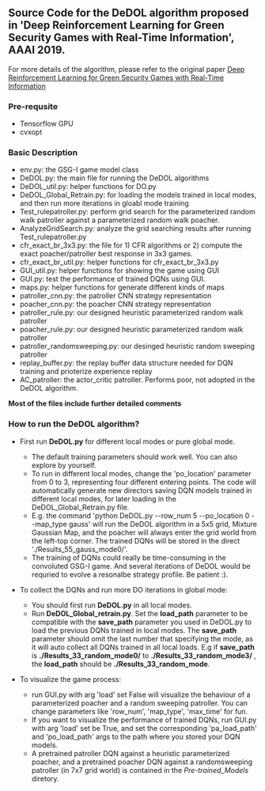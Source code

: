 ## Source Code for the DeDOL algorithm proposed in 'Deep Reinforcement Learning for Green Security Games with Real-Time Information', AAAI 2019.

For more details of the algorithm, please refer to the original paper [Deep Reinforcement Learning for Green Security Games with Real-Time Information](https://arxiv.org/abs/1811.02483)

### Pre-requsite

- Tensorflow GPU     
- cvxopt

### Basic Description

- env.py: the GSG-I game model class
- DeDOL.py: the main file for running the DeDOL algorithms
- DeDOL_util.py: helper functions for DO.py
- DeDOL_Global_Retrain.py: for loading the models trained in local modes, and then run more iterations in gloabl mode training
- Test_rulepatroller.py: perform grid search for the parameterized random walk patroller against a parameterized random walk poacher.
- AnalyzeGridSearch.py: analyze the grid searching results after running Test_rulepatroller.py
- cfr_exact_br_3x3.py: the file for 1) CFR algorithms or 2) compute the exact poacher/patroller best response in 3x3 games.
- cfr_exact_br_util.py: helper functions for cfr_exact_br_3x3.py
- GUI_util.py: helper functions for showing the game using GUI
- GUI.py: test the performance of trained DQNs using GUI.
- maps.py: helper functions for generate different kinds of maps
- patroller_cnn.py: the patroller CNN strategy representation
- poacher_cnn.py: the poacher CNN strategy representation
- patroller_rule.py: our designed heuristic parameterized random walk patroller
- poacher_rule.py:  our designed heuristic parameterized random walk patroller
- patroller_randomsweeping.py: our desinged heuristic random sweeping patroller
- replay_buffer.py: the replay buffer data structure needed for DQN training and prioterize experience replay
- AC_patroller: the actor_critic patroller. Performs poor, not adopted in the DeDOL algorithm.

**Most of the files include further detailed comments**

### How to run the DeDOL algorithm?

- First run **DeDOL.py** for different local modes or pure global mode.
  - The default training parameters should work well. You can also explore by yourself. 
  - To run in different local modes, change the 'po_location' parameter from 0 to 3, representing four different entering points. The code will automatically generate new directors saving DQN models trained in different local modes, for later loading in the DeDOL_Global_Retrain.py file.
  - E.g. the command 'python DeDOL.py --row_num 5 --po_location 0 --map_type gauss' will run the DeDOL algorithm in a 5x5 grid, Mixture Gaussian Map, and the poacher will always enter the grid world from the left-top corner. The trained DQNs will be stored in the direct './Results_55_gauss_mode0/'.
  - The training of DQNs could really be time-consuming in the convoluted GSG-I game. And several iterations of DeDOL would be requried to evolve a resonalbe strategy profile. Be patient :).
  
- To collect the DQNs and run more DO iterations in global mode:

  - You should first run **DeDOL.py**  in all local modes.
  - Run **DeDOL_Global_retrain.py**. Set the **load_path** parameter to be compatible with the **save_path** parameter you used in DeDOL.py to load the previous DQNs trained in local modes. The **save_path** parameter should omit the last number that specifying the mode, as it will auto collect all DQNs trained in all local loads. E.g if **save_path** is **./Results_33_random_mode0/** to  **./Results_33_random_mode3/** , the  **load_path** should be  **./Results_33_random_mode**. 

- To visualize the game process:
  - run GUI.py with arg 'load' set False will visualize the behaviour of a parameterized poacher and a random sweeping patroller. You can change parameters like 'row_num', 'map_type', 'max_time' for fun.
  - If you want to visualize the performance of trained DQNs, run GUI.py with arg 'load' set be True, and set the corresponding  'pa_load_path' and 'po_load_path' args to the path where you stored your DQN models.
  - A pretrained patroller DQN against a heuristic parameterized poacher, and a pretrained poacher DQN against a randomsweeping patroller (in 7x7 grid world) is contained in the *Pre-trained_Models* diretory. 

   



